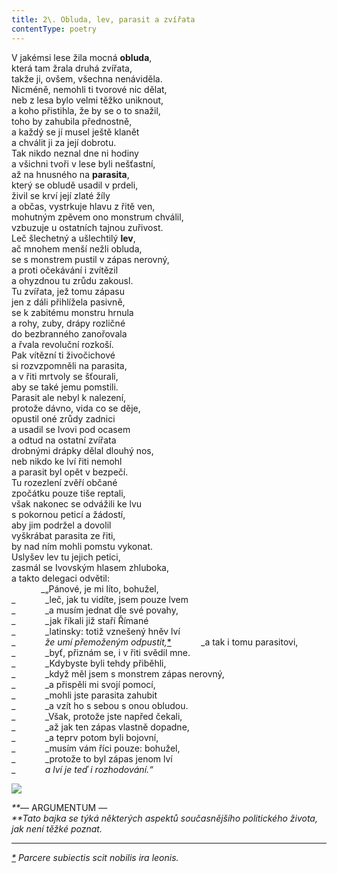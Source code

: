 ```yaml
---
title: 2\. Obluda, lev, parasit a zvířata
contentType: poetry
---
```


<section>

V jakémsi lese žila mocná **obluda**,  
která tam žrala druhá zvířata,  
takže ji, ovšem, všechna nenáviděla.  
Nicméně, nemohli ti tvorové nic dělat,  
neb z lesa bylo velmi těžko uniknout,  
a koho přistihla, že by se o to snažil,  
toho by zahubila přednostně,  
a každý se jí musel ještě klanět  
a chválit ji za její dobrotu.  
Tak nikdo neznal dne ni hodiny  
a všichni tvoři v lese byli nešťastní,  
až na hnusného na **parasita**,  
který se obludě usadil v prdeli,  
živil se krví její zlaté žíly  
a občas, vystrkuje hlavu z řitě ven,  
mohutným zpěvem ono monstrum chválil,  
vzbuzuje u ostatních tajnou zuřivost.  
Leč šlechetný a ušlechtilý **lev**,  
ač mnohem menší nežli obluda,  
se s monstrem pustil v zápas nerovný,  
a proti očekávání i zvítězil  
a ohyzdnou tu zrůdu zakousl.  
Tu zvířata, jež tomu zápasu  
jen z dáli přihlížela pasivně,  
se k zabitému monstru hrnula  
a rohy, zuby, drápy rozličné  
do bezbranného zanořovala  
a řvala revoluční rozkoší.  
Pak vítězní ti živočichové  
si rozvzpomněli na parasita,  
a v řiti mrtvoly se šťourali,  
aby se také jemu pomstili.  
Parasit ale nebyl k nalezení,  
protože dávno, vida co se děje,  
opustil oné zrůdy zadnici  
a usadil se lvovi pod ocasem  
a odtud na ostatní zvířata  
drobnými drápky dělal dlouhý nos,  
neb nikdo ke lví řiti nemohl  
a parasit byl opět v bezpečí.  
Tu rozezlení zvěří občané  
zpočátku pouze tiše reptali,  
však nakonec se odvážili ke lvu  
s pokornou peticí a žádostí,  
aby jim podržel a dovolil  
vyškrábat parasita ze řiti,  
by nad ním mohli pomstu vykonat.  
Uslyšev lev tu jejich petici,  
zasmál se Ivovským hlasem zhluboka,  
a takto delegaci odvětil:  
            _„Pánové, je mi líto, bohužel,  
_            _leč, jak tu vidíte, jsem pouze lvem  
_            _a musím jednat dle své povahy,  
_            _jak říkali již staří Římané  
_            _latinsky: totiž vznešený hněv lví  
_            _že umí přemoženým odpustit,_[\*](./resources/undefined)            _a tak i tomu parasitovi,  
_            _byť, přiznám se, i v řiti svědil mne.  
_            _Kdybyste byli tehdy přiběhli,  
_            _když měl jsem s monstrem zápas nerovný,  
_            _a přispěli mi svojí pomocí,  
_            _mohli jste parasita zahubit  
_            _a vzít ho s sebou s onou obludou.  
_            _Však, protože jste napřed čekali,  
_            _až jak ten zápas vlastně dopadne,  
_            _a teprv potom byli bojovní,  
_            _musím vám říci pouze: bohužel,  
_            _protože to byl zápas jenom lví  
_            _a lví je teď i rozhodování.“_

</section>

<section>

![](../Images/002.jpg)

_**_— ARGUMENTUM —  
_**Tato bajka se týká některých aspektů současnějšího politického života, jak není těžké poznat._

* * *

_[\*](./resources/undefined) Parcere subiectis scit nobilis ira leonis._

</section>
